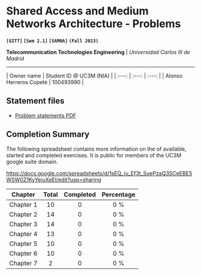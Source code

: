 # **Shared Access and Medium Networks Architecture - Problems**
**`[GITT]` `[Sem 2.1]` `[SAMNA]` `(Fall 2023)`**

**Telecommunication Technologies Engineering** | _Universidad Carlos III de Madrid_

---

| Owner name | Student ID @ UC3M (NIA) |
| :---: | :---: | :---: |
| Alonso Herreros Copete | 100493990 |

## Statement files

* [Problem statements PDF](./Problem%20list.pdf)

## Completion Summary

The following spreadsheet contains more information on the of available, started and completed exercises.
It is public for members of the UC3M google suite domain.

<https://docs.google.com/spreadsheets/d/1sEQ_ju_Ef3t_SuePzaQ3SCeEBE5WSW0Z1KyYeiuXeEI/edit?usp=sharing>

| Chapter   | Total | Completed | Percentage |
| --------- | :---: | :-------: | :--------: |
| Chapter 1 |  10   |     0     |    0 %     |
| Chapter 2 |  14   |     0     |    0 %     |
| Chapter 3 |  14   |     0     |    0 %     |
| Chapter 4 |  13   |     0     |    0 %     |
| Chapter 5 |  10   |     0     |    0 %     |
| Chapter 6 |  10   |     0     |    0 %     |
| Chapter 7 |   2   |     0     |    0 %     |
